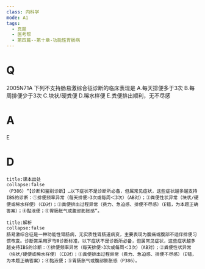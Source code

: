 ```yaml
---
class: 内科学
mode: A1
tags:
  - 真题
  - 医考帮
  - 第四篇--第十章-功能性胃肠病
---
```


# Q
2005N71A 下列不支持肠易激综合征诊断的临床表现是
A.每天排便多于3次
B.每周排便少于3次
C.块状/硬粪便
D.稀水样便
E.粪便排出顺利，无不尽感

# A
E
# D
```ad-note
title:课本出处
collapse:false
（P386）“【诊断和鉴别诊断】…以下症状不是诊断所必备，但属常见症状，这些症状越多越支持IBS的诊断：①排便频率异常（每天排便˃3次或每周＜3次）（AB对）；②粪便性状异常（块状/硬便或稀水样便）（CD对）；③粪便排出过程异常（费力、急迫感、排便不尽感）（E错，为本题正确答案）；④黏液便；⑤胃肠胀气或腹部膨胀感”。
```

```ad-summary
title:解析
collapse:false
肠易激综合征是一种功能性胃肠病，无实质性胃肠道病变，主要表现为腹痛或腹部不适伴排便习惯改变。诊断常采用罗马Ⅲ诊断标准，以下症状不是诊断所必备，但属常见症状，这些症状越多越支持IBS的诊断：①排便频率异常（每天排便˃3次或每周＜3次）（AB对）；②粪便性状异常（块状/硬便或稀水样便）（CD对）；③粪便排出过程异常（费力、急迫感、排便不尽感）（E错，为本题正确答案）；④黏液便；⑤胃肠胀气或腹部膨胀感（P386）。
```

